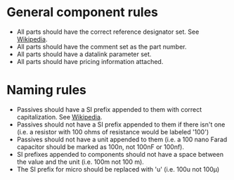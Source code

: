 # General component rules
* All parts should have the correct reference designator set. See [Wikipedia](https://en.wikipedia.org/wiki/Reference_designator#Designators).
* All parts should have the comment set as the part number.
* All parts should have a datalink parameter set.
* All parts should have pricing information attached.

# Naming rules

* Passives should have a SI prefix appended to them with correct capitalization. See [Wikipedia](https://en.wikipedia.org/wiki/Metric_prefix#List_of_SI_prefixes).
* Passives should not have a SI prefix appended to them if there isn't one (i.e. a resistor with 100 ohms of resistance would be labeled '100')
* Passives should not have a unit appended to them (i.e. a 100 nano Farad capacitor should be marked as 100n, not 100nF or 100nf).
* SI prefixes appended to components should not have a space between the value and the unit (i.e. 100m not 100 m).
* The SI prefix for micro should be replaced with 'u' (i.e. 100u not 100μ)